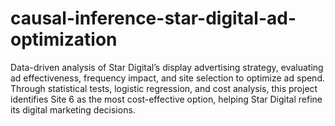 # causal-inference-star-digital-ad-optimization
Data-driven analysis of Star Digital’s display advertising strategy, evaluating ad effectiveness, frequency impact, and site selection to optimize ad spend. Through statistical tests, logistic regression, and cost analysis, this project identifies Site 6 as the most cost-effective option, helping Star Digital refine its digital marketing decisions.
